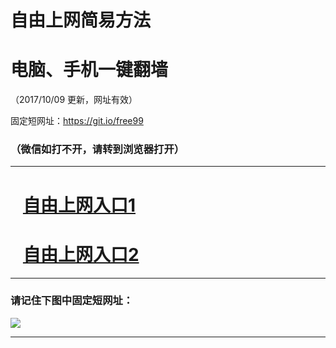 ﻿# 自由上网简易方法

# 电脑、手机一键翻墙

（2017/10/09 更新，网址有效）

固定短网址：https://git.io/free99

### （微信如打不开，请转到浏览器打开）


***





# &nbsp;&nbsp; <a href="http://ft60696420.fwq-tz-1001.info/fwqtz01.html?t=1009001360 " target="_blank">自由上网入口1</a>
# &nbsp;&nbsp; <a href="http://ft388722601.fwq-tz-1002.info/fwqtz02.html?t=100900116964 " target="_blank">自由上网入口2</a>
***

### 请记住下图中固定短网址：

<img src="https://s3-us-west-2.amazonaws.com/fwq-1001/yjfq-20170905okok.png" /> 


***

